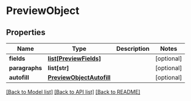 # PreviewObject

## Properties
Name | Type | Description | Notes
------------ | ------------- | ------------- | -------------
**fields** | [**list[PreviewFields]**](PreviewFields.md) |  | [optional] 
**paragraphs** | **list[str]** |  | [optional] 
**autofill** | [**PreviewObjectAutofill**](PreviewObjectAutofill.md) |  | [optional] 

[[Back to Model list]](../README.md#documentation-for-models) [[Back to API list]](../README.md#documentation-for-api-endpoints) [[Back to README]](../README.md)



